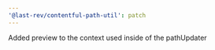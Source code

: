 ```yaml
---
'@last-rev/contentful-path-util': patch
---
```


Added preview to the context used inside of the pathUpdater
